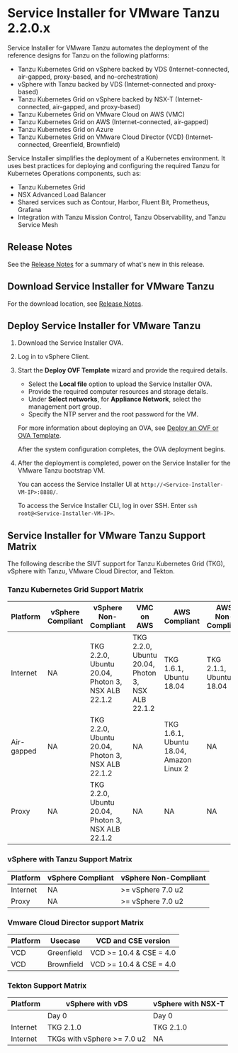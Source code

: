 # Service Installer for VMware Tanzu 2.2.0.x

Service Installer for VMware Tanzu automates the deployment of the reference designs for Tanzu on the following platforms:

- Tanzu Kubernetes Grid on vSphere backed by VDS (Internet-connected, air-gapped, proxy-based, and no-orchestration)
- vSphere with Tanzu backed by VDS (Internet-connected and proxy-based)
- Tanzu Kubernetes Grid on vSphere backed by NSX-T (Internet-connected, air-gapped, and proxy-based)
- Tanzu Kubernetes Grid on VMware Cloud on AWS (VMC)
- Tanzu Kubernetes Grid on AWS (Internet-connected, air-gapped)
- Tanzu Kubernetes Grid on Azure
- Tanzu Kubernetes Grid on VMware Cloud Director (VCD) (Internet-connected, Greenfield, Brownfield)

Service Installer simplifies the deployment of a Kubernetes environment. It uses best practices for deploying and configuring the required Tanzu for Kubernetes Operations components, such as:

- Tanzu Kubernetes Grid
- NSX Advanced Load Balancer
- Shared services such as Contour, Harbor, Fluent Bit, Prometheus, Grafana
- Integration with Tanzu Mission Control, Tanzu Observability, and Tanzu Service Mesh

## Release Notes
See the [Release Notes](WhatsNew.md) for a summary of what's new in this release.

## Download Service Installer for VMware Tanzu
For the download location, see [Release Notes](WhatsNew.md).

## Deploy Service Installer for VMware Tanzu

1. Download the Service Installer OVA.
1. Log in to vSphere Client.
1. Start the **Deploy OVF Template** wizard and provide the required details.
   - Select the **Local file** option to upload the Service Installer OVA.
   - Provide the required computer resources and storage details.
   - Under **Select networks**, for **Appliance Network**, select the management port group.
   - Specify the NTP server and the root password for the VM.

   For more information about deploying an OVA, see [Deploy an OVF or OVA Template](https://docs.vmware.com/en/VMware-vSphere/7.0/com.vmware.vsphere.vm_admin.doc/GUID-17BEDA21-43F6-41F4-8FB2-E01D275FE9B4.html).

   After the system configuration completes, the OVA deployment begins.

1. After the deployment is completed, power on the Service Installer for the VMware Tanzu bootstrap VM.

   You can access the Service Installer UI at `http://<Service-Installer-VM-IP>:8888/`.

   To access the Service Installer CLI, log in over SSH. Enter `ssh root@<Service-Installer-VM-IP>`.


## <a id=sivt-support> </a> Service Installer for VMware Tanzu Support Matrix
The following describe the SIVT support for Tanzu Kubernetes Grid (TKG), vSphere with Tanzu, VMware Cloud Director, and Tekton. 

### Tanzu Kubernetes Grid Support Matrix

| Platform     | vSphere Compliant | vSphere Non-Compliant                                         | VMC on AWS                                                   | AWS Compliant                                  | AWS Non-Compliant            | Azure                        |
|--------------|-------------------|---------------------------------------------------------------|--------------------------------------------------------------|------------------------------------------------|------------------------------|------------------------------|
| Internet     | NA                | TKG 2.2.0, <br> Ubuntu 20.04,<br>Photon 3,<br> NSX ALB 22.1.2 | TKG 2.2.0, <br> Ubuntu 20.04,<br>Photon 3,<br>NSX ALB 22.1.2 | TKG 1.6.1, <br>Ubuntu 18.04                    | TKG 2.1.1, <br> Ubuntu 18.04 | TKG 1.6.0, <br> Ubuntu 20.04 |
| Air-gapped   | NA                | TKG 2.2.0, <br>Ubuntu 20.04,<br> Photon 3,<br> NSX ALB 22.1.2 | NA                                                           | TKG 1.6.1,<br> Ubuntu 18.04,<br>Amazon Linux 2 | NA                           | TKG 1.6.0, <br> Ubuntu 20.04 |
| Proxy        | NA                | TKG 2.2.0,<br> Ubuntu 20.04,<br> Photon 3,<br> NSX ALB 22.1.2 | NA                                                           | NA                                             | NA                           | TKG 1.6.0, <br>Ubuntu 20.04  |


### vSphere with Tanzu Support Matrix

| Platform | vSphere Compliant | vSphere Non-Compliant |
|----------|-------------------|-----------------------|
| Internet | NA                | >= vSphere 7.0 u2     |
| Proxy    | NA                | >= vSphere 7.0 u2     |

### Vmware Cloud Director support Matrix

| Platform | Usecase    | VCD and CSE version     |
|----------|------------|-------------------------|
| VCD      | Greenfield | VCD >= 10.4 & CSE = 4.0 |
| VCD      | Brownfield | VCD >= 10.4 & CSE = 4.0 |

### Tekton Support Matrix

| Platform | vSphere with vDS            | vSphere with NSX-T |
|----------|-----------------------------|--------------------|
|          | Day 0                       | Day 0               |
| Internet | TKG 2.1.0                   | TKG 2.1.0          |
| Internet | TKGs with vSphere >= 7.0 u2 | NA                 |
